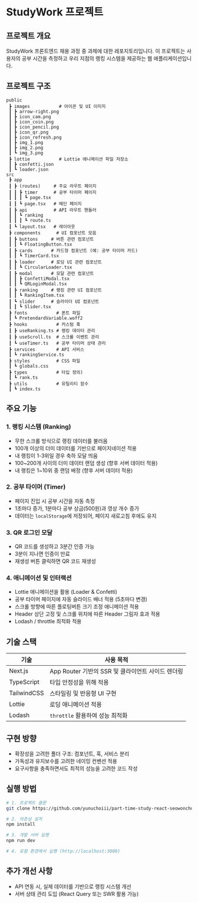 # StudyWork 프로젝트

## 프로젝트 개요
StudyWork 프론트엔드 채용 과정 중 과제에 대한 레포지토리입니다.
이 프로젝트는 사용자의 공부 시간을 측정하고 우리 지점의 랭킹 시스템을 제공하는 웹 애플리케이션입니다. 

## 프로젝트 구조
```
public
 ┣ images           # 아이콘 및 UI 이미지
 ┃ ┣ arrow-right.png
 ┃ ┣ icon_cam.png
 ┃ ┣ icon_coin.png
 ┃ ┣ icon_pencil.png
 ┃ ┣ icon_qr.png
 ┃ ┣ icon_refresh.png
 ┃ ┣ img_1.png
 ┃ ┣ img_2.png
 ┃ ┗ img_3.png
 ┣ lottie           # Lottie 애니메이션 파일 저장소
 ┃ ┣ confetti.json
 ┃ ┗ loader.json
src
 ┣ app
 ┃ ┣ (routes)     # 주요 라우트 페이지
 ┃ ┃ ┣ timer      # 공부 타이머 페이지
 ┃ ┃ ┃ ┗ page.tsx
 ┃ ┃ ┗ page.tsx   # 메인 페이지
 ┃ ┣ api          # API 라우트 핸들러
 ┃ ┃ ┗ ranking
 ┃ ┃ ┃ ┗ route.ts
 ┃ ┗ layout.tsx   # 레이아웃
 ┣ components      # UI 컴포넌트 모음
 ┃ ┣ buttons     # 버튼 관련 컴포넌트
 ┃ ┃ ┗ FloatingButton.tsx
 ┃ ┣ cards       # 카드형 컴포넌트 (예: 공부 타이머 카드)
 ┃ ┃ ┗ TimerCard.tsx
 ┃ ┣ loader      # 로딩 UI 관련 컴포넌트
 ┃ ┃ ┗ CircularLoader.tsx
 ┃ ┣ modal       # 모달 관련 컴포넌트
 ┃ ┃ ┣ ConfettiModal.tsx
 ┃ ┃ ┗ QRLoginModal.tsx
 ┃ ┣ ranking     # 랭킹 관련 UI 컴포넌트
 ┃ ┃ ┗ RankingItem.tsx
 ┃ ┗ slider      # 슬라이더 UI 컴포넌트
 ┃ ┃ ┗ Slider.tsx
 ┣ fonts           # 폰트 파일
 ┃ ┗ PretendardVariable.woff2
 ┣ hooks           # 커스텀 훅
 ┃ ┣ useRanking.ts # 랭킹 데이터 관리
 ┃ ┣ useScroll.ts  # 스크롤 이벤트 관리
 ┃ ┗ useTimer.ts   # 공부 타이머 상태 관리
 ┣ services        # API 서비스
 ┃ ┗ rankingService.ts
 ┣ styles          # CSS 파일
 ┃ ┗ globals.css
 ┣ types           # 타입 정의)
 ┃ ┗ rank.ts
 ┣ utils           # 유틸리티 함수
 ┃ ┗ index.ts
```

## 주요 기능

### 1. 랭킹 시스템 (Ranking)
- 무한 스크롤 방식으로 랭킹 데이터를 불러옴
- 100개 이상의 더미 데이터를 기반으로 페이지네이션 적용
- 내 랭킹이 1-3위일 경우 축하 모달 띄움
- 100~200개 사이의 더미 데이터 랜덤 생성 (향후 서버 데이터 적용)
- 내 랭킹은 1~10위 중 랜덤 배정 (향후 서버 데이터 적용)

### 2. 공부 타이머 (Timer)
- 페이지 진입 시 공부 시간을 자동 측정
- 1초마다 증가, 1분마다 공부 상금(500원)과 영상 개수 증가
- 데이터는 `localStorage`에 저장되어, 페이지 새로고침 후에도 유지

### 3. QR 로그인 모달
- QR 코드를 생성하고 3분간 인증 가능
- 3분이 지나면 인증이 만료
- 재생성 버튼 클릭하면 QR 코드 재생성

### 4. 애니메이션 및 인터랙션
- Lottie 애니메이션을 활용 (Loader & Confetti)
- 공부 타이머 페이지에 자동 슬라이드 배너 적용 (5초마다 변경)
- 스크롤 방향에 따른 플로팅버튼 크기 조정 애니메이션 적용
- Header 상단 고정 및 스크롤 위치에 따른 Header 그림자 효과 적용
- Lodash / throttle 최적화 적용

## 기술 스택
| 기술          | 사용 목적 |
|--------------|----------|
| Next.js  | App Router 기반의 SSR 및 클라이언트 사이드 렌더링 |
| TypeScript | 타입 안정성을 위해 적용 |
| TailwindCSS | 스타일링 및 반응형 UI 구현 |
| Lottie | 로딩 애니메이션 적용 |
| Lodash | `throttle` 활용하여 성능 최적화 |

## 구현 방향
- 확장성을 고려한 폴더 구조: 컴포넌트, 훅, 서비스 분리
- 가독성과 유지보수를 고려한 네이밍 컨벤션 적용
- 요구사항을 충족하면서도 최적의 성능을 고려한 코드 작성

## 실행 방법
```bash
# 1. 프로젝트 클론
git clone https://github.com/yunuchoiii/part-time-study-react-seowonchoi.git

# 2. 의존성 설치
npm install

# 3. 개발 서버 실행
npm run dev

# 4. 로컬 환경에서 실행 (http://localhost:3000)
```

## 추가 개선 사항
- API 연동 시, 실제 데이터를 기반으로 랭킹 시스템 개선
- 서버 상태 관리 도입 (React Query 또는 SWR 활용 가능)
